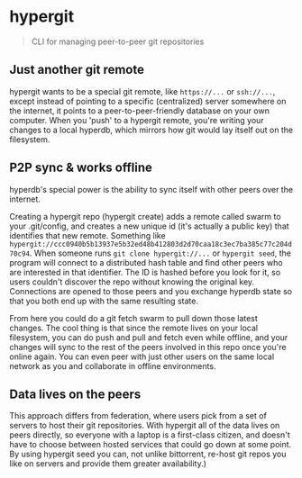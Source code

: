 # hypergit

> CLI for managing peer-to-peer git repositories

## Just another git remote

hypergit wants to be a special git remote, like `https://...` or `ssh://...`,
except instead of pointing to a specific (centralized) server somewhere on the
internet, it points to a peer-to-peer-friendly database on your own computer.
When you 'push' to a hypergit remote, you're writing your changes to a local
hyperdb, which mirrors how git would lay itself out on the filesystem.

## P2P sync & works offline

hyperdb's special power is the ability to sync itself with other peers over the
internet.

Creating a hypergit repo (hypergit create) adds a remote called swarm to your
.git/config, and creates a new unique id (it's actually a public key) that
identifies that new remote. Something like
`hypergit://ccc0940b5b13937e5b32ed48b412803d2d70caa18c3ec7ba385c77c204d70c94`.
When someone runs `git clone hypergit://...` or `hypergit seed`, the program
will connect to a distributed hash table and find other peers who are interested
in that identifier. The ID is hashed before you look for it, so users couldn't
discover the repo without knowing the original key. Connections are opened to
those peers and you exchange hyperdb state so that you both end up with the same
resulting state.

From here you could do a git fetch swarm to pull down those latest changes. The
cool thing is that since the remote lives on your local filesystem, you can do
push and pull and fetch even while offline, and your changes will sync to the
rest of the peers involved in this repo once you're online again. You can even
peer with just other users on the same local network as you and collaborate in
offline environments.

## Data lives on the peers

This approach differs from federation, where users pick from a set of servers to
host their git repositories. With hypergit all of the data lives on peers
directly, so everyone with a laptop is a first-class citizen, and
doesn't have to choose between hosted services that could go down at some point.
By using hypergit seed you can, not unlike bittorrent, re-host git repos you
like on servers and provide them greater availability.)
